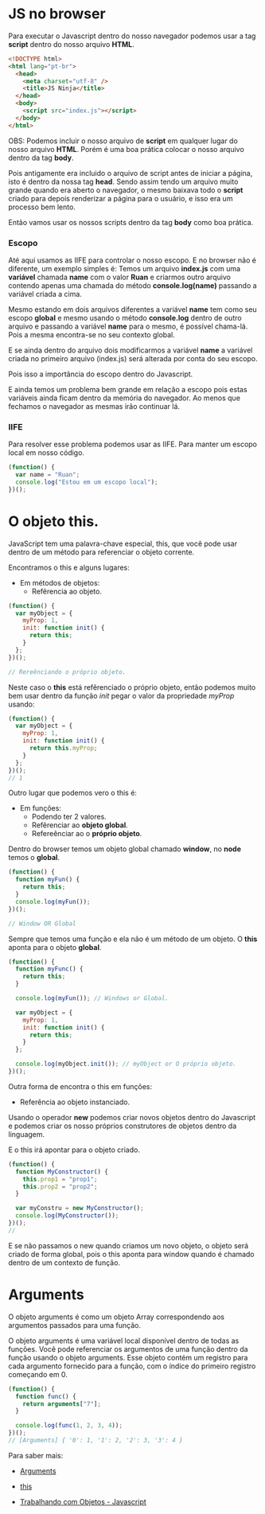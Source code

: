 # JS no browser

Para executar o Javascript dentro do nosso navegador podemos usar a tag **script** dentro do nosso arquivo **HTML**.

```html
<!DOCTYPE html>
<html lang="pt-br">
  <head>
    <meta charset="utf-8" />
    <title>JS Ninja</title>
  </head>
  <body>
    <script src="index.js"></script>
  </body>
</html>
```

OBS: Podemos incluir o nosso arquivo de **script** em qualquer lugar do nosso arquivo **HTML**. Porém é uma boa prática colocar o nosso arquivo dentro da tag **body**.

Pois antigamente era incluido o arquivo de script antes de iniciar a página, isto é dentro da nossa tag **head**. Sendo assim tendo um arquivo muito grande quando era aberto o navegador, o mesmo baixava todo o **script** criado para depois renderizar a página para o usuário, e isso era um processo bem lento.

Então vamos usar os nossos scripts dentro da tag **body** como boa prática.

### Escopo

Até aqui usamos as IIFE para controlar o nosso escopo. E no browser não é diferente, um exemplo simples é: Temos um arquivo **index.js** com uma **variável** chamada **name** com o valor **Ruan** e criarmos outro arquivo contendo apenas uma chamada do método **console.log(name)** passando a variável criada a cima.

Mesmo estando em dois arquivos diferentes a variável **name** tem como seu escopo **global** e mesmo usando o método **console.log** dentro de outro arquivo e passando a variável **name** para o mesmo, é possível chama-lá. Pois a mesma encontra-se no seu contexto global.

E se ainda dentro do arquivo dois modificarmos a variável **name** a variável criada no primeiro arquivo (index.js) será alterada por conta do seu escopo.

Pois isso a importância do escopo dentro do Javascript.

E ainda temos um problema bem grande em relação a escopo pois estas variáveis ainda ficam dentro da memória do navegador. Ao menos que fechamos o navegador as mesmas irão continuar lá.

### IIFE

Para resolver esse problema podemos usar as IIFE. Para manter um escopo local em nosso código.

```js
(function() {
  var name = "Ruan";
  console.log("Estou em um escopo local");
})();
```

# O objeto this.

JavaScript tem uma palavra-chave especial, this, que você pode usar dentro de um método para referenciar o objeto corrente.

Encontramos o this e alguns lugares:

- Em métodos de objetos:
  - Refêrencia ao objeto.

```js
(function() {
  var myObject = {
    myProp: 1,
    init: function init() {
      return this;
    }
  };
})();

// Rereênciando o próprio objeto.
```

Neste caso o **this** está refêrenciado o próprio objeto, então podemos muito bem usar dentro da função _init_ pegar o valor da propriedade _myProp_ usando:

```js
(function() {
  var myObject = {
    myProp: 1,
    init: function init() {
      return this.myProp;
    }
  };
})();
// 1
```

Outro lugar que podemos vero o this é:

- Em funções:
  - Podendo ter 2 valores.
  - Refêrenciar ao **objeto global**.
  - Refereênciar ao o **próprio objeto**.

Dentro do browser temos um objeto global chamado **window**, no **node** temos o **global**.

```js
(function() {
  function myFun() {
    return this;
  }
  console.log(myFun());
})();

// Window OR Global
```

Sempre que temos uma função e ela não é um método de um objeto. O **this** aponta para o objeto **global**.

```js
(function() {
  function myFunc() {
    return this;
  }

  console.log(myFun()); // Windows or Global.

  var myObject = {
    myProp: 1,
    init: function init() {
      return this;
    }
  };

  console.log(myObject.init()); // myObject or O próprio objeto.
})();
```

Outra forma de encontra o this em funções:

- Referência ao objeto instanciado.

Usando o operador **new** podemos criar novos objetos dentro do Javascript e podemos criar os nosso próprios construtores de objetos dentro da linguagem.

E o this irá apontar para o objeto criado.

```js
(function() {
  function MyConstructor() {
    this.prop1 = "prop1";
    this.prop2 = "prop2";
  }

  var myConstru = new MyConstructor();
  console.log(MyConstructor());
})();
//
```

E se não passamos o new quando criamos um novo objeto, o objeto será criado de forma global, pois o this aponta para window quando é chamado dentro de um contexto de função.

# Arguments

O objeto arguments é como um objeto Array correspondendo aos argumentos passados para uma função.

O objeto arguments é uma variável local disponível dentro de todas as funções. Você pode referenciar os argumentos de uma função dentro da função usando o objeto arguments. Esse objeto contém um registro para cada argumento fornecido para a função, com o índice do primeiro registro começando em 0.

```js
(function() {
  function func() {
    return arguments["7"];
  }

  console.log(func(1, 2, 3, 4));
})();
// [Arguments] { '0': 1, '1': 2, '2': 3, '3': 4 }
```

Para saber mais:

- [Arguments](https://developer.mozilla.org/pt-BR/docs/Web/JavaScript/Reference/Functions/arguments)

- [this](https://developer.mozilla.org/pt-BR/docs/Web/JavaScript/Reference/Operators/this)

- [Trabalhando com Objetos - Javascript](https://developer.mozilla.org/pt-BR/docs/Web/JavaScript/Guide/Trabalhando_com_Objetos)
